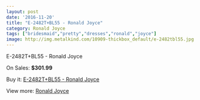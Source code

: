 ```yaml
---
layout: post
date: '2016-11-20'
title: "E-2482T+BL55 - Ronald Joyce"
category: Ronald Joyce
tags: ["bridesmaid","pretty","dresses","ronald","joyce"]
image: http://img.metalkind.com/10909-thickbox_default/e-2482tbl55.jpg
---
```

E-2482T+BL55 - Ronald Joyce

On Sales: **$301.99**
<a href="https://www.metalkind.com/en/ronald-joyce/5032-e-2482tbl55.html"><amp-img layout="responsive" width="600" height="600" src="//img.metalkind.com/10909-thickbox_default/e-2482tbl55.jpg" alt="E-2482T+BL55 - Ronald Joyce 0" /></a>

Buy it: [E-2482T+BL55 - Ronald Joyce](https://www.metalkind.com/en/ronald-joyce/5032-e-2482tbl55.html "E-2482T+BL55 - Ronald Joyce")

View more: [Ronald Joyce](https://www.metalkind.com/en/110-ronald-joyce "Ronald Joyce")